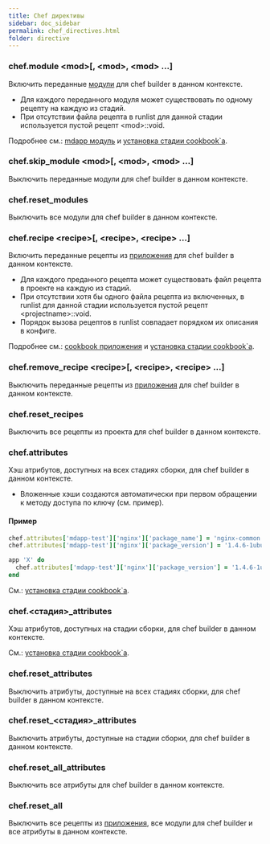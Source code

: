 ```yaml
---
title: Chef директивы
sidebar: doc_sidebar
permalink: chef_directives.html
folder: directive
---
```


### chef.module \<mod\>[, \<mod\>, \<mod\> ...]
Включить переданные [модули](definitions.html#mdapp-модуль) для chef builder в данном контексте.

* Для каждого переданного модуля может существовать по одному рецепту на каждую из стадий.
* При отсутствии файла рецепта в runlist для данной стадии используется пустой рецепт \<mod\>::void.

Подробнее см.: [mdapp модуль](definitions.html#mdapp-модуль) и [установка стадии cookbook\`а](definitions.html#установка-стадии-cookbookа).

### chef.skip_module \<mod\>[, \<mod\>, \<mod\> ...]
Выключить переданные модули для chef builder в данном контексте.

### chef.reset_modules
Выключить все модули для chef builder в данном контексте.

### chef.recipe \<recipe\>[, \<recipe\>, \<recipe\> ...]
Включить переданные рецепты из [приложения](definitions.html#cookbook-приложения) для chef builder в данном контексте.

* Для каждого преданного рецепта может существовать файл рецепта в проекте на каждую из стадий.
* При отсутствии хотя бы одного файла рецепта из включенных, в runlist для данной стадии используется пустой рецепт \<projectname\>::void.
* Порядок вызова рецептов в runlist совпадает порядком их описания в конфиге.

Подробнее см.: [cookbook приложения](definitions.html#cookbook-приложения) и [установка стадии cookbook\`а](definitions.html#установка-стадии-cookbookа).

### chef.remove_recipe \<recipe\>[, \<recipe\>, \<recipe\> ...]
Выключить переданные рецепты из [приложения](definitions.html#cookbook-приложения) для chef builder в данном контексте.

### chef.reset_recipes
Выключить все рецепты из проекта для chef builder в данном контексте.

### chef.attributes
Хэш атрибутов, доступных на всех стадиях сборки, для chef builder в данном контексте.

* Вложенные хэши создаются автоматически при первом обращении к методу доступа по ключу (см. пример).

#### Пример

```ruby
chef.attributes['mdapp-test']['nginx']['package_name'] = 'nginx-common'
chef.attributes['mdapp-test']['nginx']['package_version'] = '1.4.6-1ubuntu3.5'

app 'X' do
  chef.attributes['mdapp-test']['nginx']['package_version'] = '1.4.6-1ubuntu3'
end
```

См.: [установка стадии cookbook\`а](definitions.html#установка-стадии-cookbookа).

### chef.\<стадия\>_attributes
Хэш атрибутов, доступных на стадии сборки, для chef builder в данном контексте.

См.: [установка стадии cookbook\`а](definitions.html#установка-стадии-cookbookа).

### chef.reset_attributes
Выключить атрибуты, доступные на всех стадиях сборки, для chef builder в данном контексте.

### chef.reset_\<стадия\>_attributes
Выключить атрибуты, доступные на стадии сборки, для chef builder в данном контексте.

### chef.reset_all_attributes
Выключить все атрибуты для chef builder в данном контексте.

### chef.reset_all
Выключить все рецепты из [приложения](definitions.html#cookbook-приложения), все модули для chef builder и все атрибуты в данном контексте.
